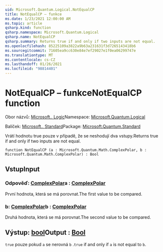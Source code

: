 ```yaml
---
uid: Microsoft.Quantum.Logical.NotEqualCP
title: NotEqualCP – funkce
ms.date: 1/23/2021 12:00:00 AM
ms.topic: article
qsharp.kind: function
qsharp.namespace: Microsoft.Quantum.Logical
qsharp.name: NotEqualCP
qsharp.summary: Returns true if and only if two inputs are not equal.
ms.openlocfilehash: 85225109a3822a9b63a231631f3d7265143418b6
ms.sourcegitcommit: 71605ea9cc630e84e7ef29027e1f0ea06299747e
ms.translationtype: MT
ms.contentlocale: cs-CZ
ms.lasthandoff: 01/26/2021
ms.locfileid: "98814401"
---
```

# <a name="notequalcp-function"></a><span data-ttu-id="de3ec-102">NotEqualCP – funkce</span><span class="sxs-lookup"><span data-stu-id="de3ec-102">NotEqualCP function</span></span>

<span data-ttu-id="de3ec-103">Obor názvů: [Microsoft.. Logic](xref:Microsoft.Quantum.Logical)</span><span class="sxs-lookup"><span data-stu-id="de3ec-103">Namespace: [Microsoft.Quantum.Logical](xref:Microsoft.Quantum.Logical)</span></span>

<span data-ttu-id="de3ec-104">Balíček: [Microsoft.. Standard](https://nuget.org/packages/Microsoft.Quantum.Standard)</span><span class="sxs-lookup"><span data-stu-id="de3ec-104">Package: [Microsoft.Quantum.Standard](https://nuget.org/packages/Microsoft.Quantum.Standard)</span></span>


<span data-ttu-id="de3ec-105">Vrátí hodnotu true pouze v případě, že se neshodují dva vstupy.</span><span class="sxs-lookup"><span data-stu-id="de3ec-105">Returns true if and only if two inputs are not equal.</span></span>

```qsharp
function NotEqualCP (a : Microsoft.Quantum.Math.ComplexPolar, b : Microsoft.Quantum.Math.ComplexPolar) : Bool
```


## <a name="input"></a><span data-ttu-id="de3ec-106">Vstup</span><span class="sxs-lookup"><span data-stu-id="de3ec-106">Input</span></span>

### <a name="a--complexpolar"></a><span data-ttu-id="de3ec-107">Odpověď: [ComplexPolar](xref:Microsoft.Quantum.Math.ComplexPolar)</span><span class="sxs-lookup"><span data-stu-id="de3ec-107">a : [ComplexPolar](xref:Microsoft.Quantum.Math.ComplexPolar)</span></span>

<span data-ttu-id="de3ec-108">První hodnota, která se má porovnat.</span><span class="sxs-lookup"><span data-stu-id="de3ec-108">The first value to be compared.</span></span>


### <a name="b--complexpolar"></a><span data-ttu-id="de3ec-109">b: [ComplexPolar](xref:Microsoft.Quantum.Math.ComplexPolar)</span><span class="sxs-lookup"><span data-stu-id="de3ec-109">b : [ComplexPolar](xref:Microsoft.Quantum.Math.ComplexPolar)</span></span>

<span data-ttu-id="de3ec-110">Druhá hodnota, která se má porovnat.</span><span class="sxs-lookup"><span data-stu-id="de3ec-110">The second value to be compared.</span></span>



## <a name="output--bool"></a><span data-ttu-id="de3ec-111">Výstup: [bool](xref:microsoft.quantum.lang-ref.bool)</span><span class="sxs-lookup"><span data-stu-id="de3ec-111">Output : [Bool](xref:microsoft.quantum.lang-ref.bool)</span></span>

<span data-ttu-id="de3ec-112">`true` pouze pokud `a` se nerovná `b` .</span><span class="sxs-lookup"><span data-stu-id="de3ec-112">`true` if and only if `a` is not equal to `b`.</span></span>